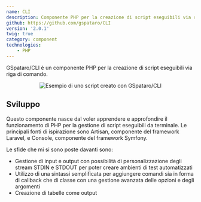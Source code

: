 ```yaml
---
name: CLI
description: Componente PHP per la creazione di script eseguibili via riga di comando.
github: https://github.com/gspataro/CLI
version: '2.0.1'
twig: true
category: component
technologies:
    - PHP
---
```


GSpataro/CLI è un componente PHP per la creazione di script eseguibili via riga di comando.

<center>
    <img src="{{website.url}}/assets/images/projects/cli/main-900.png" alt="Esempio di uno script creato con GSpataro/CLI">
</center>

## Sviluppo

Questo componente nasce dal voler apprendere e approfondire il funzionamento di PHP per la gestione di script eseguibili da terminale. Le principali fonti di ispirazione sono Artisan, componente del framework Laravel, e Console, componente del framework Symfony.

Le sfide che mi si sono poste davanti sono:

- Gestione di input e output con possibilità di personalizzazione degli stream STDIN e STDOUT per poter creare ambienti di test automatizzati
- Utilizzo di una sintassi semplificata per aggiungere comandi sia in forma di callback che di classe con una gestione avanzata delle opzioni e degli argomenti
- Creazione di tabelle come output
